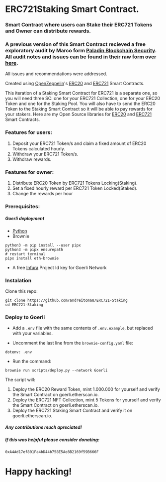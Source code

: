 # ERC721Staking Smart Contract.

### Smart Contract where users can Stake their ERC721 Tokens and Owner can distribute rewards.

### A previous version of this Smart Contract recieved a free exploratory audit by Marco form [Paladin Blockchain Security](https://paladinsec.co). All audit notes and issues can be found in their raw form over [here](https://gist.github.com/JorgeAtPaladin/cbbdd568925c3d86645509814f02ea32).

All issues and recommendations were addressed.

Created using [OpenZeppelin](https://openzeppelin.com/)'s [ERC20](https://github.com/OpenZeppelin/openzeppelin-contracts/blob/master/contracts/token/ERC20/ERC20.sol) and [ERC721](https://github.com/OpenZeppelin/openzeppelin-contracts/blob/master/contracts/token/ERC721/ERC721.sol) Smart Contracts.

This iteration of a Staking Smart Contract for ERC721 is a separate one, so you will need three SC: one for your ERC721 Collection, one for your ERC20 Token and one for the Staking Pool. You will also have to send the ERC20 Token to the Staking Smart Contract so it will be able to pay rewards for your stakers. Here are my Open Source libraries for [ERC20](https://github.com/andreitoma8/ERC20-Token) and [ERC721](https://github.com/andreitoma8/ERC721-Staking) Smart Contracts.

### Features for users:

1. Deposit your ERC721 Token/s and claim a fixed amount of ERC20 Tokens calculated hourly.
1. Withdraw your ERC721 Token/s.
1. Withdraw rewards.

### Features for owner:

1. Distribute ERC20 Token by ERC721 Tokens Locking(Staking).
1. Set a fixed hourly reward per ERC721 Token Locked(Staked).
1. Change the rewards per hour

### Prerequisites:

##### Goerli deployment

- [Python](https://www.python.org/downloads/)
- Brownie

```
python3 -m pip install --user pipx
python3 -m pipx ensurepath
# restart terminal
pipx install eth-brownie
```

- A free [Infura](https://infura.io/) Project Id key for Goerli Network

### Instalation

Clone this repo:

```
git clone https://github.com/andreitoma8/ERC721-Staking
cd ERC721-Staking
```

### Deploy to Goerli

- Add a `.env` file with the same contents of `.env.example`, but replaced with your variables.

- Uncomment the last line from the `brownie-config.yaml` file:

```
dotenv: .env
```

- Run the command:

```
brownie run scripts/deploy.py --network Goerli
```

The script will:

1. Deploy the ERC20 Reward Token, mint 1.000.000 for yourself and verify the Smart Contract on goerli.etherscan.io.
1. Deploy the ERC721 NFT Collection, mint 5 Tokens for yourself and verify the Smart Contract on goerli.etherscan.io.
1. Deploy the ERC721 Staking Smart Contract and verify it on goerli.etherscan.io.

##### Any contributions much apreciated!

##### If this was helpful please consider donating:

`0xA4Ad17ef801Fa4bD44b758E5Ae8B2169f59B666F`

# Happy hacking!
